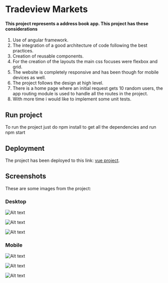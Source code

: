 # Tradeview Markets

#### This project represents a address book app. This project has these considerations

1. Use of angular framework.
2. The integration of a good architecture of code following the best practices.
3. Creation of reusable components.
4. For the creation of the layouts the main css focuses were flexbox and grid.
5. The website is completely responsive and has been though for mobile devices as well.
6. The project follows the design at high level.
7. There is a home page where an initial request gets 10 random users, the app routing module is used to handle all the routes in the project.
8. With more time i would like to implement some unit tests.

## Run project

To run the project just do npm install to get all the dependencies and run npm start

## Deployment

The project has been deployed to this link: [vue project](https://address-book-roan-ten.vercel.app/home).

## Screenshots

These are some images from the project:

### Desktop

![Alt text](image.png)

![Alt text](image-1.png)

![Alt text](image-2.png)

### Mobile

![Alt text](image-3.png)

![Alt text](image-4.png)

![Alt text](image-5.png)
